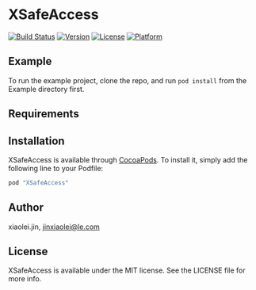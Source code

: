 # XSafeAccess

[![Build Status](https://travis-ci.org/xiaolei0808/XSafeAccess.svg?branch=master)](https://travis-ci.org/xiaolei0808/XSafeAccess)
[![Version](https://img.shields.io/cocoapods/v/XSafeAccess.svg?style=flat)](http://cocoapods.org/pods/XSafeAccess)
[![License](https://img.shields.io/cocoapods/l/XSafeAccess.svg?style=flat)](http://cocoapods.org/pods/XSafeAccess)
[![Platform](https://img.shields.io/cocoapods/p/XSafeAccess.svg?style=flat)](http://cocoapods.org/pods/XSafeAccess)

## Example

To run the example project, clone the repo, and run `pod install` from the Example directory first.

## Requirements

## Installation

XSafeAccess is available through [CocoaPods](http://cocoapods.org). To install
it, simply add the following line to your Podfile:

```ruby
pod "XSafeAccess"
```

## Author

xiaolei.jin, jinxiaolei@le.com

## License

XSafeAccess is available under the MIT license. See the LICENSE file for more info.
